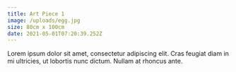 ```yaml
---
title: Art Piece 1
image: /uploads/egg.jpg
size: 80cm x 100cm
date: 2021-05-01T07:20:39.252Z
---
```

Lorem ipsum dolor sit amet, consectetur adipiscing elit. Cras feugiat diam in mi ultricies, ut lobortis nunc dictum. Nullam at rhoncus ante.